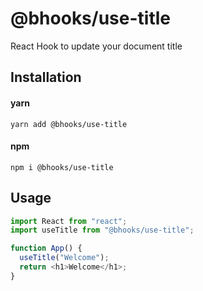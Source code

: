 # @bhooks/use-title

React Hook to update your document title

## Installation

#### yarn

`yarn add @bhooks/use-title`

#### npm

`npm i @bhooks/use-title`

## Usage

```js
import React from "react";
import useTitle from "@bhooks/use-title";

function App() {
  useTitle("Welcome");
  return <h1>Welcome</h1>;
}
```